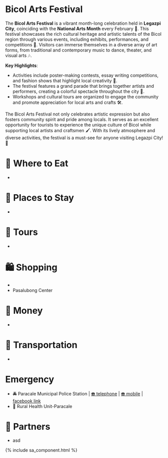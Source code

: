 # Bicol Arts Festival

The **Bicol Arts Festival** is a vibrant month-long celebration held in **Legazpi City**, coinciding with the **National Arts Month** every February 🎨. This festival showcases the rich cultural heritage and artistic talents of the Bicol region through various events, including exhibits, performances, and competitions 🌟. Visitors can immerse themselves in a diverse array of art forms, from traditional and contemporary music to dance, theater, and visual arts 🎶.

**Key Highlights**:

- Activities include poster-making contests, essay writing competitions, and fashion shows that highlight local creativity 👗.
- The festival features a grand parade that brings together artists and performers, creating a colorful spectacle throughout the city 🎉.
- Workshops and cultural tours are organized to engage the community and promote appreciation for local arts and crafts 🛠️.

The Bicol Arts Festival not only celebrates artistic expression but also fosters community spirit and pride among locals. It serves as an excellent opportunity for tourists to experience the unique culture of Bicol while supporting local artists and craftsmen 🖌️. With its lively atmosphere and diverse activities, the festival is a must-see for anyone visiting Legazpi City! 🌈

# 🍔 Where to Eat

-

# 🛌 Places to Stay

-

# 🚐 Tours

-

# 🛍️ Shopping

-
- Pasalubong Center

# 🏧 Money

-

# 🚌 Transportation

-

# Emergency

- 🚔 Paracale Municipal Police Station | [☎️ telephone](tel:+639985985960) | [☎️ mobile](tel:+639176222584) | [<img src="https://www.facebook.com/favicon.ico" width="15" height="15" /> facebook link](https://www.facebook.com/paracalempscnppo)
- 🏥 Rural Health Unit-Paracale

# 🔗 Partners

- asd

{% include sa_component.html %}
